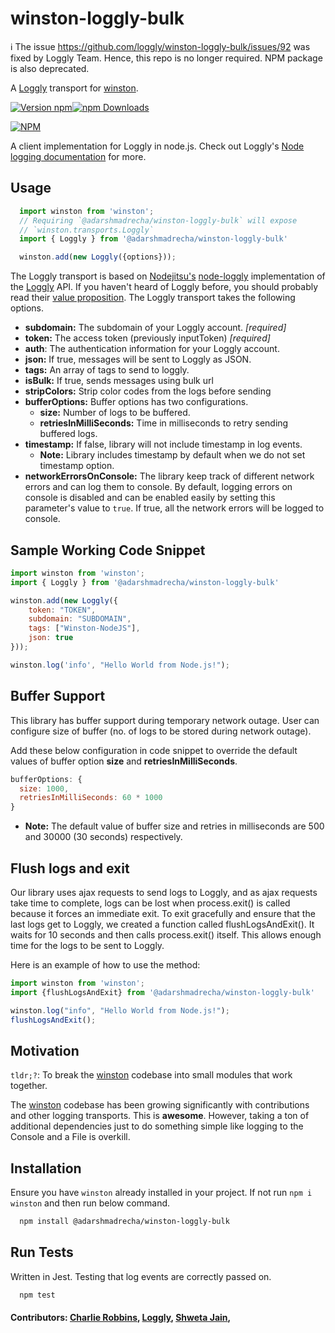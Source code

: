# winston-loggly-bulk

ℹ️ The issue https://github.com/loggly/winston-loggly-bulk/issues/92 was fixed by Loggly Team. Hence, this repo is no longer required. NPM package is also deprecated.

A [Loggly][0] transport for [winston][1].

[![Version npm](https://img.shields.io/npm/v/@adarshmadrecha/winston-loggly-bulk.svg?style=flat-square)](https://www.npmjs.com/package/@adarshmadrecha/winston-loggly-bulk)[![npm Downloads](https://img.shields.io/npm/dm/@adarshmadrecha/winston-loggly-bulk.svg?style=flat-square)](https://www.npmjs.com/package/@adarshmadrecha/winston-loggly-bulk)

[![NPM](https://nodei.co/npm/@adarshmadrecha/winston-loggly-bulk.png?downloads=true&downloadRank=true)](https://nodei.co/npm/@adarshmadrecha/winston-loggly-bulk/)

A client implementation for Loggly in node.js. Check out Loggly's [Node logging documentation](https://www.loggly.com/docs/nodejs-logs/) for more.

## Usage

``` js
  import winston from 'winston';
  // Requiring `@adarshmadrecha/winston-loggly-bulk` will expose
  // `winston.transports.Loggly`
  import { Loggly } from '@adarshmadrecha/winston-loggly-bulk'

  winston.add(new Loggly({options}));
```

The Loggly transport is based on [Nodejitsu's][2] [node-loggly][3] implementation of the [Loggly][0] API. If you haven't heard of Loggly before, you should probably read their [value proposition][4]. The Loggly transport takes the following options.

* __subdomain:__ The subdomain of your Loggly account. *[required]*
* __token:__ The access token (previously inputToken) *[required]*
* __auth__: The authentication information for your Loggly account.
* __json:__ If true, messages will be sent to Loggly as JSON.
* __tags:__ An array of tags to send to loggly.
* __isBulk:__ If true, sends messages using bulk url
* __stripColors:__ Strip color codes from the logs before sending
* __bufferOptions:__ Buffer options has two configurations.
  - __size:__ Number of logs to be buffered.
  - __retriesInMilliSeconds:__ Time in milliseconds to retry sending buffered logs.
* __timestamp:__ If false, library will not include timestamp in log events.
  - __Note:__ Library includes timestamp by default when we do not set timestamp option.
* __networkErrorsOnConsole:__ The library keep track of different network errors and can log them to console. By default, logging errors on console is disabled and can be enabled easily by setting this parameter's value to `true`. If true, all the network errors will be logged to console.

## Sample Working Code Snippet

``` js
import winston from 'winston';
import { Loggly } from '@adarshmadrecha/winston-loggly-bulk'

winston.add(new Loggly({
    token: "TOKEN",
    subdomain: "SUBDOMAIN",
    tags: ["Winston-NodeJS"],
    json: true
}));

winston.log('info', "Hello World from Node.js!");
```

## Buffer Support

This library has buffer support during temporary network outage. User can configure size of buffer (no. of logs to be stored during network outage).

Add these below configuration in code snippet to override the default values of buffer option  __size__ and __retriesInMilliSeconds__.

``` js
bufferOptions: {
  size: 1000,
  retriesInMilliSeconds: 60 * 1000
}
```

* __Note:__ The default value of buffer size and retries in milliseconds are 500 and 30000 (30 seconds) respectively.

## Flush logs and exit

Our library uses ajax requests to send logs to Loggly, and as ajax requests take time to complete, logs can be lost when process.exit() is called because it forces an immediate exit. To exit gracefully and ensure that the last logs get to Loggly, we created a function called flushLogsAndExit(). It waits for 10 seconds and then calls process.exit() itself. This allows enough time for the logs to be sent to Loggly.

Here is an example of how to use the method:

``` js
import winston from 'winston';
import {flushLogsAndExit} from '@adarshmadrecha/winston-loggly-bulk'

winston.log("info", "Hello World from Node.js!");
flushLogsAndExit();
```

## Motivation

`tldr;?`: To break the [winston][1] codebase into small modules that work together.

The [winston][1] codebase has been growing significantly with contributions and other logging transports. This is **awesome**. However, taking a ton of additional dependencies just to do something simple like logging to the Console and a File is overkill.

## Installation
Ensure you have `winston` already installed in your project.
If not run `npm i winston` and then run below command.
``` bash
  npm install @adarshmadrecha/winston-loggly-bulk
```

## Run Tests

Written in Jest. Testing that log events are correctly passed on.

``` bash
  npm test
```


#### Contributors: [Charlie Robbins](http://www.github.com/indexzero), [Loggly](http://github.com/loggly), [Shweta Jain](http://github.com/shwetajain148),

[0]: http://loggly.com
[1]: https://github.com/winstonjs/winston
[2]: http://nodejitsu.com
[3]: https://github.com/nodejitsu/node-loggly
[4]: http://www.loggly.com/product/
